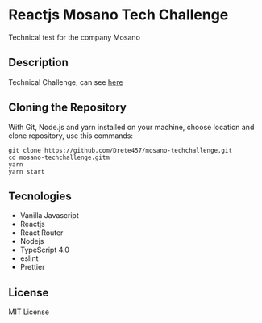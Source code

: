 # Reactjs Mosano Tech Challenge

Technical test for the company Mosano

## Description

Technical Challenge, can see [here](https://mosano-techchallenge.vercel.app/ 'here')

## Cloning the Repository

With Git, Node.js and yarn installed on your machine, choose location and clone repository, use this commands:

```
git clone https://github.com/Drete457/mosano-techchallenge.git
cd mosano-techchallenge.gitm
yarn
yarn start
```

## Tecnologies

-   Vanilla Javascript
-   Reactjs
-   React Router
-   Nodejs
-   TypeScript 4.0
-   eslint
-   Prettier

## License

MIT License
